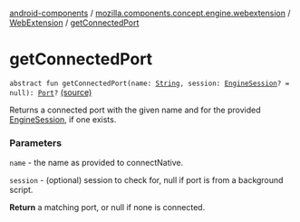 [android-components](../../index.md) / [mozilla.components.concept.engine.webextension](../index.md) / [WebExtension](index.md) / [getConnectedPort](./get-connected-port.md)

# getConnectedPort

`abstract fun getConnectedPort(name: `[`String`](https://kotlinlang.org/api/latest/jvm/stdlib/kotlin/-string/index.html)`, session: `[`EngineSession`](../../mozilla.components.concept.engine/-engine-session/index.md)`? = null): `[`Port`](../-port/index.md)`?` [(source)](https://github.com/mozilla-mobile/android-components/blob/master/components/concept/engine/src/main/java/mozilla/components/concept/engine/webextension/WebExtension.kt#L75)

Returns a connected port with the given name and for the provided
[EngineSession](../../mozilla.components.concept.engine/-engine-session/index.md), if one exists.

### Parameters

`name` - the name as provided to connectNative.

`session` - (optional) session to check for, null if port is from a
background script.

**Return**
a matching port, or null if none is connected.

